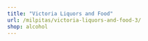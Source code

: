 ```yaml
---
title: "Victoria Liquors and Food"
url: /milpitas/victoria-liquors-and-food-3/
shop: alcohol
---
```

